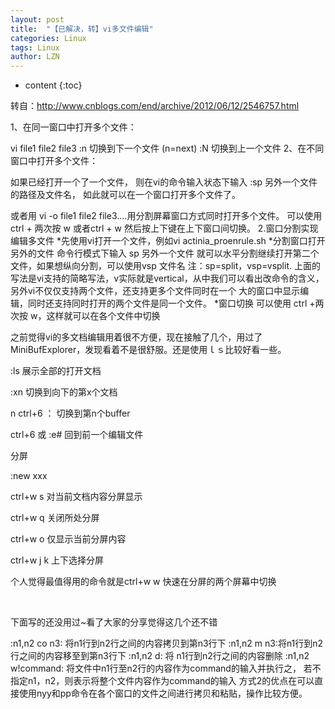 ```yaml
---
layout: post
title:  "【已解决，转】vi多文件编辑" 
categories: Linux
tags: Linux
author: LZN
---
```


* content
{:toc}

转自：http://www.cnblogs.com/end/archive/2012/06/12/2546757.html

1、在同一窗口中打开多个文件：

vi file1 file2 file3
:n 切换到下一个文件 (n=next)
:N 切换到上一个文件
2、在不同窗口中打开多个文件：

如果已经打开一个了一个文件，
则在vi的命令输入状态下输入 :sp 另外一个文件的路径及文件名，
如此就可以在一个窗口打开多个文件了。

或者用 vi -o file1 file2 file3....用分割屏幕窗口方式同时打开多个文件。
可以使用 ctrl + 两次按 w 或者ctrl + w 然后按上下键在上下窗口间切换。
2.窗口分割实现编辑多文件
*先使用vi打开一个文件，例如vi actinia_proenrule.sh
*分割窗口打开另外的文件
命令行模式下输入 sp 另外一个文件 就可以水平分割继续打开第二个文件，如果想纵向分割，可以使用vsp 文件名
注：sp=split，vsp=vsplit. 上面的写法是vi支持的简略写法，v实际就是vertical，从中我们可以看出改命令的含义，另外vi不仅仅支持两个文件，还支持更多个文件同时在一个 大的窗口中显示编辑，同时还支持同时打开的两个文件是同一个文件。
*窗口切换
可以使用 ctrl +两次按 w，这样就可以在各个文件中切换

之前觉得vi的多文档编辑用着很不方便，现在接触了几个，用过了MiniBufExplorer，发现看着不是很舒服。还是使用ｌｓ比较好看一些。

:ls 展示全部的打开文档

:xn 切换到向下的第x个文档

n ctrl+6 ： 切换到第n个buffer

ctrl+6 或 :e# 回到前一个编辑文件

分屏

:new xxx

ctrl+w s 对当前文档内容分屏显示

ctrl+w q 关闭所处分屏

ctrl+w o 仅显示当前分屏内容

ctrl+w j k 上下选择分屏

个人觉得最值得用的命令就是ctrl+w w 快速在分屏的两个屏幕中切换

&nbsp;

下面写的还没用过~看了大家的分享觉得这几个还不错

:n1,n2 co n3: 将n1行到n2行之间的内容拷贝到第n3行下
:n1,n2 m n3:将n1行到n2行之间的内容移至到第n3行下
:n1,n2 d: 将 n1行到n2行之间的内容删除
:n1,n2 w!command: 将文件中n1行至n2行的内容作为command的输入并执行之，
若不指定n1，n2，则表示将整个文件内容作为command的输入
方式2的优点在可以直接使用nyy和pp命令在各个窗口的文件之间进行拷贝和粘贴，操作比较方便。